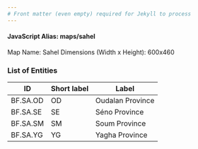 ```yaml
---
# Front matter (even empty) required for Jekyll to process
---
```


#### JavaScript Alias: maps/sahel

Map Name: Sahel
Dimensions (Width x Height): 600x460

### List of Entities

ID | Short label | Label
---|---|---|
BF.SA.OD|OD|Oudalan Province
BF.SA.SE|SE|Séno Province
BF.SA.SM|SM|Soum Province
BF.SA.YG|YG|Yagha Province

